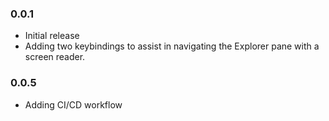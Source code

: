 ### 0.0.1

- Initial release
- Adding two keybindings to assist in navigating the Explorer pane with a screen reader.

### 0.0.5
- Adding CI/CD workflow